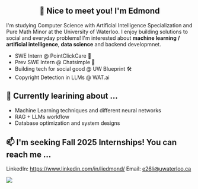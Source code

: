 <h2 align="center">👋 Nice to meet you! I'm Edmond  </h1>

<!--
**EdmondLi1/EdmondLi1** is a ✨ _special_ ✨ repository because its `README.md` (this file) appears on your GitHub profile.

Here are some ideas to get you started:

- 🔭 I’m currently working on ...
- 🌱 I’m currently learning ...
- 👯 I’m looking to collaborate on ...
- 🤔 I’m looking for help with ...
- 💬 Ask me about ...
- 📫 How to reach me: ...
- 😄 Pronouns: ...
- ⚡ Fun fact: ...


## Languages

![](https://img.shields.io/badge/JavaScript-black?style=flat&logo=javascript&logoColor=yellow)
![](https://img.shields.io/badge/HTML5-E34F26?style=flat&logo=html5&logoColor=white)
![](https://img.shields.io/badge/CSS3-1572B6?style=flat&logo=css3&logoColor=white)
![](https://img.shields.io/badge/Python-FFD43B?style=flat&logo=python&logoColor=blue)
![](https://img.shields.io/badge/TypeScript-white?style=flat&logo=typescript&logoColor=blue)
![](https://img.shields.io/badge/Java-007396?style=flat&logo=Java&logoColor=white)
![](https://img.shields.io/badge/C++-white?style=flat&logo=c%2B%2B&logoColor=00599C)
![](https://img.shields.io/badge/C-white?style=flat&logo=C&logoColor=00599C)
![](https://img.shields.io/badge/Racket-white?style=flat&logo=Racket&logoColor=9F1D20)

## Technologies
![](https://img.shields.io/badge/React-20232A?style=flat&logo=react&logoColor=61DAFB)
![](https://img.shields.io/badge/Next.js-000000?style=flat&logo=nextdotjs&logoColor=white)
-->

I'm studying Computer Science with Artificial Intelligence Specialization and Pure Math Minor at the University of Waterloo. I enjoy building solutions to social and everyday problems! I'm interested about **machine learning / artificial intelligence**, **data science** and backend developmnet. 

- SWE Intern @ PointClickCare 🏥
- Prev SWE Intern @ Chatsimple 💬
- Building tech for social good @ UW Blueprint 🛠️
- Copyright Detection in LLMs @ WAT.ai

## 🌱 Currently learining about ...
- Machine Learning techniques and different neural networks
- RAG + LLMs workflow 
- Database optimization and system designs

## 📫 I'm seeking Fall 2025 Internships! You can reach me  ...

LinkedIn: https://www.linkedin.com/in/liedmond/
Email: e26li@uwaterloo.ca



<!-- ![EdmondLi1's Stats](https://github-readme-stats.vercel.app/api?username=EdmondLi1&theme=vue-dark&show_icons=true&hide_border=false&count_private=true) -->

<p align="left"> <img src="https://komarev.com/ghpvc/?username=EdmondLi1&color=blue"> </p>
